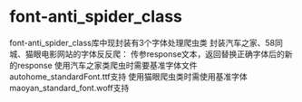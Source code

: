 # font-anti_spider_class
font-anti_spider_class库中现封装有3个字体处理爬虫类
封装汽车之家、58同城、猫眼电影网站的字体反反爬： 传参response文本，返回替换正确字体后的新的response
使用汽车之家类爬虫时需要基准字体文件autohome_standardFont.ttf支持
使用猫眼爬虫类时需使用基准字体maoyan_standard_font.woff支持

